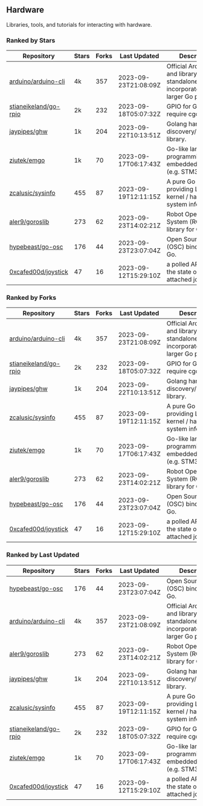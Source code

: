 ## Hardware

Libraries, tools, and tutorials for interacting with hardware.

### Ranked by Stars

| Repository | Stars | Forks | Last Updated | Description | 
|------------|-------|-------|--------------|-------------|
| [arduino/arduino-cli](https://github.com/arduino/arduino-cli) | 4k | 357 | 2023-09-23T21:08:09Z |  Official Arduino CLI and library. Can run standalone, or be incorporated into larger Go projects. |
| [stianeikeland/go-rpio](https://github.com/stianeikeland/go-rpio) | 2k | 232 | 2023-09-18T05:07:32Z |  GPIO for Go, doesn't require cgo. |
| [jaypipes/ghw](https://github.com/jaypipes/ghw) | 1k | 204 | 2023-09-22T10:13:51Z |  Golang hardware discovery/inspection library. |
| [ziutek/emgo](https://github.com/ziutek/emgo) | 1k | 70 | 2023-09-17T06:17:43Z |  Go-like language for programming embedded systems (e.g. STM32 MCU). |
| [zcalusic/sysinfo](https://github.com/zcalusic/sysinfo) | 455 | 87 | 2023-09-19T12:11:15Z |  A pure Go library providing Linux OS / kernel / hardware system information. |
| [aler9/goroslib](https://github.com/aler9/goroslib) | 273 | 62 | 2023-09-23T14:02:21Z |  Robot Operating System (ROS) library for Go. |
| [hypebeast/go-osc](https://github.com/hypebeast/go-osc) | 176 | 44 | 2023-09-23T23:07:04Z |  Open Sound Control (OSC) bindings for Go. |
| [0xcafed00d/joystick](https://github.com/0xcafed00d/joystick) | 47 | 16 | 2023-09-12T15:29:10Z |  a polled API to read the state of an attached joystick. |

### Ranked by Forks

| Repository | Stars | Forks | Last Updated | Description | 
|------------|-------|-------|--------------|-------------|
| [arduino/arduino-cli](https://github.com/arduino/arduino-cli) | 4k | 357 | 2023-09-23T21:08:09Z |  Official Arduino CLI and library. Can run standalone, or be incorporated into larger Go projects. |
| [stianeikeland/go-rpio](https://github.com/stianeikeland/go-rpio) | 2k | 232 | 2023-09-18T05:07:32Z |  GPIO for Go, doesn't require cgo. |
| [jaypipes/ghw](https://github.com/jaypipes/ghw) | 1k | 204 | 2023-09-22T10:13:51Z |  Golang hardware discovery/inspection library. |
| [zcalusic/sysinfo](https://github.com/zcalusic/sysinfo) | 455 | 87 | 2023-09-19T12:11:15Z |  A pure Go library providing Linux OS / kernel / hardware system information. |
| [ziutek/emgo](https://github.com/ziutek/emgo) | 1k | 70 | 2023-09-17T06:17:43Z |  Go-like language for programming embedded systems (e.g. STM32 MCU). |
| [aler9/goroslib](https://github.com/aler9/goroslib) | 273 | 62 | 2023-09-23T14:02:21Z |  Robot Operating System (ROS) library for Go. |
| [hypebeast/go-osc](https://github.com/hypebeast/go-osc) | 176 | 44 | 2023-09-23T23:07:04Z |  Open Sound Control (OSC) bindings for Go. |
| [0xcafed00d/joystick](https://github.com/0xcafed00d/joystick) | 47 | 16 | 2023-09-12T15:29:10Z |  a polled API to read the state of an attached joystick. |

### Ranked by Last Updated

| Repository | Stars | Forks | Last Updated | Description | 
|------------|-------|-------|--------------|-------------|
| [hypebeast/go-osc](https://github.com/hypebeast/go-osc) | 176 | 44 | 2023-09-23T23:07:04Z |  Open Sound Control (OSC) bindings for Go. |
| [arduino/arduino-cli](https://github.com/arduino/arduino-cli) | 4k | 357 | 2023-09-23T21:08:09Z |  Official Arduino CLI and library. Can run standalone, or be incorporated into larger Go projects. |
| [aler9/goroslib](https://github.com/aler9/goroslib) | 273 | 62 | 2023-09-23T14:02:21Z |  Robot Operating System (ROS) library for Go. |
| [jaypipes/ghw](https://github.com/jaypipes/ghw) | 1k | 204 | 2023-09-22T10:13:51Z |  Golang hardware discovery/inspection library. |
| [zcalusic/sysinfo](https://github.com/zcalusic/sysinfo) | 455 | 87 | 2023-09-19T12:11:15Z |  A pure Go library providing Linux OS / kernel / hardware system information. |
| [stianeikeland/go-rpio](https://github.com/stianeikeland/go-rpio) | 2k | 232 | 2023-09-18T05:07:32Z |  GPIO for Go, doesn't require cgo. |
| [ziutek/emgo](https://github.com/ziutek/emgo) | 1k | 70 | 2023-09-17T06:17:43Z |  Go-like language for programming embedded systems (e.g. STM32 MCU). |
| [0xcafed00d/joystick](https://github.com/0xcafed00d/joystick) | 47 | 16 | 2023-09-12T15:29:10Z |  a polled API to read the state of an attached joystick. |

